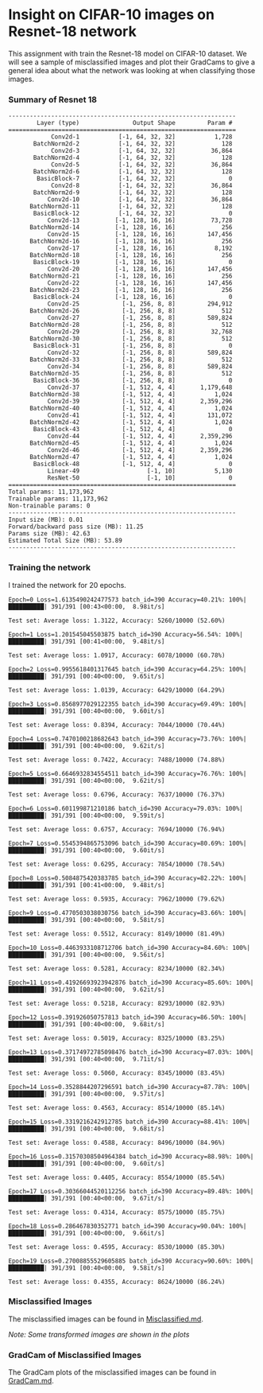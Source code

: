 
# Insight on CIFAR-10 images on Resnet-18 network

This assignment with train the Resnet-18 model on CIFAR-10 dataset. We will see a sample of misclassified images and plot their GradCams to give a general idea about what the network was looking at when classifying those images.

### Summary of Resnet 18

    ----------------------------------------------------------------
            Layer (type)               Output Shape         Param #
    ================================================================
                Conv2d-1           [-1, 64, 32, 32]           1,728
           BatchNorm2d-2           [-1, 64, 32, 32]             128
                Conv2d-3           [-1, 64, 32, 32]          36,864
           BatchNorm2d-4           [-1, 64, 32, 32]             128
                Conv2d-5           [-1, 64, 32, 32]          36,864
           BatchNorm2d-6           [-1, 64, 32, 32]             128
            BasicBlock-7           [-1, 64, 32, 32]               0
                Conv2d-8           [-1, 64, 32, 32]          36,864
           BatchNorm2d-9           [-1, 64, 32, 32]             128
               Conv2d-10           [-1, 64, 32, 32]          36,864
          BatchNorm2d-11           [-1, 64, 32, 32]             128
           BasicBlock-12           [-1, 64, 32, 32]               0
               Conv2d-13          [-1, 128, 16, 16]          73,728
          BatchNorm2d-14          [-1, 128, 16, 16]             256
               Conv2d-15          [-1, 128, 16, 16]         147,456
          BatchNorm2d-16          [-1, 128, 16, 16]             256
               Conv2d-17          [-1, 128, 16, 16]           8,192
          BatchNorm2d-18          [-1, 128, 16, 16]             256
           BasicBlock-19          [-1, 128, 16, 16]               0
               Conv2d-20          [-1, 128, 16, 16]         147,456
          BatchNorm2d-21          [-1, 128, 16, 16]             256
               Conv2d-22          [-1, 128, 16, 16]         147,456
          BatchNorm2d-23          [-1, 128, 16, 16]             256
           BasicBlock-24          [-1, 128, 16, 16]               0
               Conv2d-25            [-1, 256, 8, 8]         294,912
          BatchNorm2d-26            [-1, 256, 8, 8]             512
               Conv2d-27            [-1, 256, 8, 8]         589,824
          BatchNorm2d-28            [-1, 256, 8, 8]             512
               Conv2d-29            [-1, 256, 8, 8]          32,768
          BatchNorm2d-30            [-1, 256, 8, 8]             512
           BasicBlock-31            [-1, 256, 8, 8]               0
               Conv2d-32            [-1, 256, 8, 8]         589,824
          BatchNorm2d-33            [-1, 256, 8, 8]             512
               Conv2d-34            [-1, 256, 8, 8]         589,824
          BatchNorm2d-35            [-1, 256, 8, 8]             512
           BasicBlock-36            [-1, 256, 8, 8]               0
               Conv2d-37            [-1, 512, 4, 4]       1,179,648
          BatchNorm2d-38            [-1, 512, 4, 4]           1,024
               Conv2d-39            [-1, 512, 4, 4]       2,359,296
          BatchNorm2d-40            [-1, 512, 4, 4]           1,024
               Conv2d-41            [-1, 512, 4, 4]         131,072
          BatchNorm2d-42            [-1, 512, 4, 4]           1,024
           BasicBlock-43            [-1, 512, 4, 4]               0
               Conv2d-44            [-1, 512, 4, 4]       2,359,296
          BatchNorm2d-45            [-1, 512, 4, 4]           1,024
               Conv2d-46            [-1, 512, 4, 4]       2,359,296
          BatchNorm2d-47            [-1, 512, 4, 4]           1,024
           BasicBlock-48            [-1, 512, 4, 4]               0
               Linear-49                   [-1, 10]           5,130
               ResNet-50                   [-1, 10]               0
    ================================================================
    Total params: 11,173,962
    Trainable params: 11,173,962
    Non-trainable params: 0
    ----------------------------------------------------------------
    Input size (MB): 0.01
    Forward/backward pass size (MB): 11.25
    Params size (MB): 42.63
    Estimated Total Size (MB): 53.89
    ----------------------------------------------------------------
    
    
### Training the network

I trained the network for 20 epochs.

    Epoch=0 Loss=1.6135490242477573 batch_id=390 Accuracy=40.21%: 100%|██████████| 391/391 [00:43<00:00,  8.98it/s]

    Test set: Average loss: 1.3122, Accuracy: 5260/10000 (52.60%)

    Epoch=1 Loss=1.201545045503875 batch_id=390 Accuracy=56.54%: 100%|██████████| 391/391 [00:41<00:00,  9.48it/s]

    Test set: Average loss: 1.0917, Accuracy: 6078/10000 (60.78%)

    Epoch=2 Loss=0.9955618401317645 batch_id=390 Accuracy=64.25%: 100%|██████████| 391/391 [00:40<00:00,  9.65it/s]

    Test set: Average loss: 1.0139, Accuracy: 6429/10000 (64.29%)

    Epoch=3 Loss=0.8568977029122355 batch_id=390 Accuracy=69.49%: 100%|██████████| 391/391 [00:40<00:00,  9.60it/s]

    Test set: Average loss: 0.8394, Accuracy: 7044/10000 (70.44%)

    Epoch=4 Loss=0.7470100218682643 batch_id=390 Accuracy=73.76%: 100%|██████████| 391/391 [00:40<00:00,  9.62it/s]

    Test set: Average loss: 0.7422, Accuracy: 7488/10000 (74.88%)

    Epoch=5 Loss=0.6646932834554511 batch_id=390 Accuracy=76.76%: 100%|██████████| 391/391 [00:40<00:00,  9.62it/s]

    Test set: Average loss: 0.6796, Accuracy: 7637/10000 (76.37%)

    Epoch=6 Loss=0.601199871210186 batch_id=390 Accuracy=79.03%: 100%|██████████| 391/391 [00:40<00:00,  9.59it/s]

    Test set: Average loss: 0.6757, Accuracy: 7694/10000 (76.94%)

    Epoch=7 Loss=0.5545394865753096 batch_id=390 Accuracy=80.69%: 100%|██████████| 391/391 [00:40<00:00,  9.60it/s]

    Test set: Average loss: 0.6295, Accuracy: 7854/10000 (78.54%)

    Epoch=8 Loss=0.5084875420383785 batch_id=390 Accuracy=82.22%: 100%|██████████| 391/391 [00:41<00:00,  9.48it/s]

    Test set: Average loss: 0.5935, Accuracy: 7962/10000 (79.62%)

    Epoch=9 Loss=0.4770503038030756 batch_id=390 Accuracy=83.66%: 100%|██████████| 391/391 [00:40<00:00,  9.58it/s]

    Test set: Average loss: 0.5512, Accuracy: 8149/10000 (81.49%)

    Epoch=10 Loss=0.4463933108712706 batch_id=390 Accuracy=84.60%: 100%|██████████| 391/391 [00:40<00:00,  9.56it/s]

    Test set: Average loss: 0.5281, Accuracy: 8234/10000 (82.34%)

    Epoch=11 Loss=0.41926693923942876 batch_id=390 Accuracy=85.60%: 100%|██████████| 391/391 [00:40<00:00,  9.62it/s]

    Test set: Average loss: 0.5218, Accuracy: 8293/10000 (82.93%)

    Epoch=12 Loss=0.391926050757813 batch_id=390 Accuracy=86.50%: 100%|██████████| 391/391 [00:40<00:00,  9.68it/s]

    Test set: Average loss: 0.5019, Accuracy: 8325/10000 (83.25%)

    Epoch=13 Loss=0.37174972785098476 batch_id=390 Accuracy=87.03%: 100%|██████████| 391/391 [00:40<00:00,  9.71it/s]

    Test set: Average loss: 0.5060, Accuracy: 8345/10000 (83.45%)

    Epoch=14 Loss=0.3528844207296591 batch_id=390 Accuracy=87.78%: 100%|██████████| 391/391 [00:40<00:00,  9.57it/s]

    Test set: Average loss: 0.4563, Accuracy: 8514/10000 (85.14%)

    Epoch=15 Loss=0.3319216242912785 batch_id=390 Accuracy=88.41%: 100%|██████████| 391/391 [00:40<00:00,  9.68it/s]

    Test set: Average loss: 0.4588, Accuracy: 8496/10000 (84.96%)

    Epoch=16 Loss=0.31570308504964384 batch_id=390 Accuracy=88.98%: 100%|██████████| 391/391 [00:40<00:00,  9.60it/s]

    Test set: Average loss: 0.4405, Accuracy: 8554/10000 (85.54%)

    Epoch=17 Loss=0.30366044520112256 batch_id=390 Accuracy=89.48%: 100%|██████████| 391/391 [00:40<00:00,  9.67it/s]

    Test set: Average loss: 0.4314, Accuracy: 8575/10000 (85.75%)

    Epoch=18 Loss=0.286467830352771 batch_id=390 Accuracy=90.04%: 100%|██████████| 391/391 [00:40<00:00,  9.66it/s]

    Test set: Average loss: 0.4595, Accuracy: 8530/10000 (85.30%)

    Epoch=19 Loss=0.27008855529605885 batch_id=390 Accuracy=90.60%: 100%|██████████| 391/391 [00:40<00:00,  9.58it/s]

    Test set: Average loss: 0.4355, Accuracy: 8624/10000 (86.24%)
    
    
### Misclassified Images

The misclassified images can be found in [Misclassified.md](https://github.com/ajinkyakhadilkar/EVA-8/blob/main/Assignment7/Misclassified.md).

*Note: Some transformed images are shown in the plots*

### GradCam of Misclassified Images

The GradCam plots of the misclassified images can be found in [GradCam.md](https://github.com/ajinkyakhadilkar/EVA-8/blob/main/Assignment7/GradCam.md).
